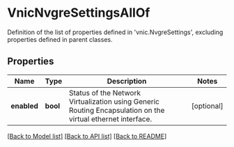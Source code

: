 # VnicNvgreSettingsAllOf

Definition of the list of properties defined in 'vnic.NvgreSettings', excluding properties defined in parent classes.
## Properties
Name | Type | Description | Notes
------------ | ------------- | ------------- | -------------
**enabled** | **bool** | Status of the Network Virtualization using Generic Routing Encapsulation on the virtual ethernet interface. | [optional] 

[[Back to Model list]](../README.md#documentation-for-models) [[Back to API list]](../README.md#documentation-for-api-endpoints) [[Back to README]](../README.md)


